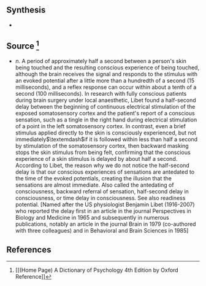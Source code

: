 ## Synthesis
- 
## Source [^1]
- $n$. A period of approximately half a second between a person's skin being touched and the resulting conscious experience of being touched, although the brain receives the signal and responds to the stimulus with an evoked potential after a little more than a hundredth of a second (15 milliseconds), and a reflex response can occur within about a tenth of a second (100 milliseconds). In research with fully conscious patients during brain surgery under local anaesthetic, Libet found a half-second delay between the beginning of continuous electrical stimulation of the exposed somatosensory cortex and the patient's report of a conscious sensation, such as a tingle in the right hand during electrical stimulation of a point in the left somatosensory cortex. In contrast, even a brief stimulus applied directly to the skin is consciously experienced, but not immediately$\textemdash$if it is followed within less than half a second by stimulation of the somatosensory cortex, then backward masking stops the skin stimulus from being felt, confirming that the conscious experience of a skin stimulus is delayed by about half a second. According to Libet, the reason why we do not notice the half-second delay is that our conscious experiences of sensations are antedated to the time of the evoked potentials, creating the illusion that the sensations are almost immediate. Also called the antedating of consciousness, backward referral of sensation, half-second delay in consciousness, or time delay in consciousness. See also readiness potential. \[Named after the US physiologist Benjamin Libet (1916-2007) who reported the delay first in an article in the journal Perspectives in Biology and Medicine in 1965 and subsequently in numerous publications, notably an article in the journal Brain in 1979 (co-authored with three colleagues) and in Behavioral and Brain Sciences in 1985]
## References

[^1]: [[(Home Page) A Dictionary of Psychology 4th Edition by Oxford Reference]]